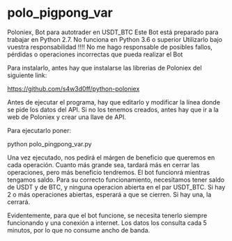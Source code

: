 # polo_pigpong_var
Poloniex, Bot para autotrader en USDT_BTC
Este Bot está preparado para trabajar en Python 2.7. No funciona en Python 3.6 o superior
Utilizarlo bajo vuestra responsabilidad !!!!
No me hago responsable de posibles fallos, pérdidas o operaciones incorrectas que pueda realizar el Bot

Para instalarlo, antes hay que instalarse las librerias de Poloniex del siguiente link:

https://github.com/s4w3d0ff/python-poloniex

Antes de ejecutar el programa, hay que editarlo y modificar la línea donde se pide los datos del API.
Si no los tenemos creados, antes hay que ir a la web de Poloniex y crear una llave de API.

Para ejecutarlo poner:

python polo_pingpong_var.py

Una vez ejecutado, nos pedirá el márgen de beneficio que queremos en cada operación. Cuanto más grande sea, tardará más en cerrar las operaciones, pero más beneficio tendremos.
El bot funcionrá mientras tengamos saldo.
Para su correcto funcionamiento, necesitamos tener saldo de USDT y de BTC, y ninguna operacion abierta en el par USDT_BTC. 
Si hay 2 o más operaciones abiertas, esperará a que se cierren. Si hay una, la cerrará.

Evidentemente, para que el bot funcione, se necesita tenerlo siempre funcionando y una conexión a internet.
Los datos los consulta cada 5 minutos, por lo que no consume ancho de banda.
